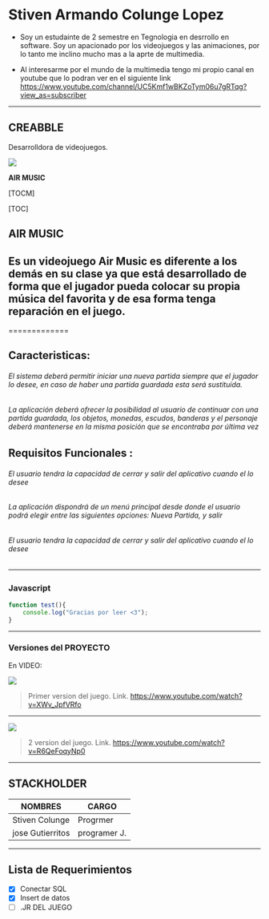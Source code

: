 # Stiven Armando Colunge Lopez

- Soy un estudainte de 2 semestre en Tegnologia en desrrollo en software. Soy un apacionado por los videojuegos y las animaciones, por lo tanto me inclino mucho mas a la aprte de multimedia.

- Al interesarme por el mundo de la multimedia tengo mi propio canal en youtube que lo podran ver en el siguiente link https://www.youtube.com/channel/UC5Kmf1wBKZoTym06u7gRTqg?view_as=subscriber

-------------

## CREABBLE
 Desarrolldora de videojuegos.

![](https://cdn130.picsart.com/318797516258211.png?type=webp&to=min&r=640)


**AIR MUSIC**

[TOCM]

[TOC]


## AIR MUSIC
Es un videojuego Air Music es diferente a los demás en su clase 
ya que está desarrollado de forma que el jugador pueda colocar su propia música del
favorita y de esa forma tenga reparación en el juego.
-------------
=============

Caracteristicas:
-------------

###### El sistema deberá permitir iniciar una nueva partida siempre que el jugador lo desee, en caso de haber una partida guardada esta será sustituida.
###### La aplicación deberá ofrecer la posibilidad al usuario de continuar con una partida guardada, los objetos, monedas, escudos, banderas y el personaje deberá mantenerse en la misma posición que se encontraba por última vez 

Requisitos Funcionales :
-------------
###### El usuario tendra la capacidad de cerrar y salir del aplicativo cuando el lo desee 
###### La aplicación dispondrá de un menú principal desde donde el usuario podrá elegir entre las siguientes opciones: Nueva Partida, y salir 

###### El usuario tendra la capacidad de cerrar y salir del aplicativo cuando el lo desee 
                
----
### Javascript　

```javascript
function test(){
	console.log("Gracias por leer <3");
}
```
-------------
### Versiones del PROYECTO

En VIDEO:

![](https://i.ytimg.com/vi/XWv_JpfVRfo/hqdefault.jpg?sqp=-oaymwEZCPYBEIoBSFXyq4qpAwsIARUAAIhCGAFwAQ==&rs=AOn4CLCB5PIQMph_gDGQA05WXOSaiJNeHA)

> Primer version del juego. Link. https://www.youtube.com/watch?v=XWv_JpfVRfo
-------------
![](https://i.ytimg.com/vi/R6QeFoqyNp0/hqdefault.jpg?sqp=-oaymwEZCPYBEIoBSFXyq4qpAwsIARUAAIhCGAFwAQ==&rs=AOn4CLA-EnCvMYPXauLPzr-mK0_eqs4DhA)
> 2 version del juego.
> Link. https://www.youtube.com/watch?v=R6QeFoqyNp0
-------------
## STACKHOLDER

| NOMBRES  | CARGO |
| ------------- | ------------- |
| Stiven Colunge | Progrmer |
| jose Gutierritos  | programer J. |

-------------

## Lista de Requerimientos
- [x] Conectar SQL
- [x] Insert de datos
- [ ] .JR DEL JUEGO
